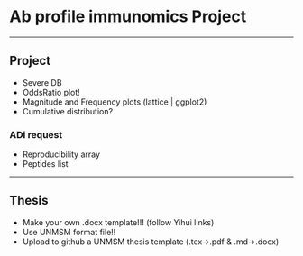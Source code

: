 # Ab profile immunomics Project

---

## Project

- Severe DB
- OddsRatio plot!
- Magnitude and Frequency plots (lattice | ggplot2)
- Cumulative distribution?

### ADi request

- Reproducibility array
- Peptides list

---

## Thesis

- Make your own .docx template!!! (follow Yihui links)
- Use UNMSM format file!!
- Upload to github a UNMSM thesis template (.tex->.pdf & .md->.docx)
